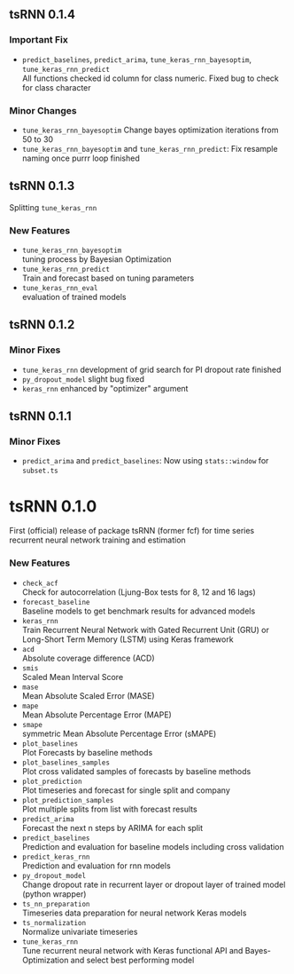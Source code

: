 ## tsRNN 0.1.4

### Important Fix
* `predict_baselines`, `predict_arima`, `tune_keras_rnn_bayesoptim`, `tune_keras_rnn_predict`  
  All functions checked id column for class numeric. Fixed bug to check for class character

### Minor Changes
* `tune_keras_rnn_bayesoptim` Change bayes optimization iterations from 50 to 30
* `tune_keras_rnn_bayesoptim` and `tune_keras_rnn_predict`: Fix resample naming once purrr loop finished

## tsRNN 0.1.3

Splitting `tune_keras_rnn`

### New Features
* `tune_keras_rnn_bayesoptim`  
  tuning process by Bayesian Optimization
* `tune_keras_rnn_predict`  
  Train and forecast based on tuning parameters
* `tune_keras_rnn_eval`  
  evaluation of trained models

## tsRNN 0.1.2

### Minor Fixes
* `tune_keras_rnn` development of grid search for PI dropout rate finished
* `py_dropout_model` slight bug fixed
* `keras_rnn` enhanced by "optimizer" argument

## tsRNN 0.1.1

### Minor Fixes
* `predict_arima` and `predict_baselines`: Now using `stats::window` for `subset.ts`

# tsRNN 0.1.0

First (official) release of package tsRNN (former fcf) for time series recurrent neural network training and estimation

### New Features
* `check_acf`  
  Check for autocorrelation (Ljung-Box tests for 8, 12 and 16 lags)
* `forecast_baseline`  
  Baseline models to get benchmark results for advanced models
* `keras_rnn`  
  Train Recurrent Neural Network with Gated Recurrent Unit (GRU) or Long-Short Term Memory (LSTM) using Keras framework
* `acd`  
  Absolute coverage difference (ACD)
* `smis`  
  Scaled Mean Interval Score
* `mase`  
  Mean Absolute Scaled Error (MASE)
* `mape`  
  Mean Absolute Percentage Error (MAPE)
* `smape`  
  symmetric Mean Absolute Percentage Error (sMAPE)
* `plot_baselines`  
  Plot Forecasts by baseline methods
* `plot_baselines_samples`  
  Plot cross validated samples of forecasts by baseline methods
* `plot_prediction`  
  Plot timeseries and forecast for single split and company
* `plot_prediction_samples`  
  Plot multiple splits from list with forecast results
* `predict_arima`  
  Forecast the next n steps by ARIMA for each split
* `predict_baselines`  
  Prediction and evaluation for baseline models including cross validation
* `predict_keras_rnn`  
  Prediction and evaluation for rnn models
* `py_dropout_model`  
  Change dropout rate in recurrent layer or dropout layer of trained model (python wrapper)
* `ts_nn_preparation`  
  Timeseries data preparation for neural network Keras models
* `ts_normalization`  
  Normalize univariate timeseries
* `tune_keras_rnn`  
  Tune recurrent neural network with Keras functional API and Bayes-Optimization and select best performing model
